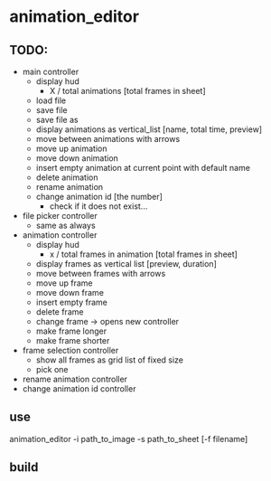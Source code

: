 # animation_editor

## TODO:
- main controller
	- display hud
		- X / total animations [total frames in sheet]
	- load file
	- save file
	- save file as
	- display animations as vertical_list [name, total time, preview]
	- move between animations with arrows
	- move up animation
	- move down animation
	- insert empty animation at current point with default name
	- delete animation
	- rename animation
	- change animation id [the number]
		- check if it does not exist...
- file picker controller
	- same as always
- animation controller
	- display hud
		- x / total frames in animation [total frames in sheet]
	- display frames as vertical list [preview, duration]
	- move between frames with arrows
	- move up frame
	- move down frame
	- insert empty frame
	- delete frame
	- change frame -> opens new controller
	- make frame longer
	- make frame shorter
- frame selection controller
	- show all frames as grid list of fixed size
	- pick one
- rename animation controller
- change animation id controller

## use

animation_editor -i path_to_image -s path_to_sheet [-f filename]

## build
